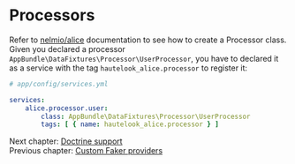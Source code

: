 # Processors

Refer to [nelmio/alice](https://github.com/nelmio/alice/blob/master/doc/processors.md#processors) documentation to see how to create a Processor
class. Given you declared a processor `AppBundle\DataFixtures\Processor\UserProcessor`, you have to declared it as a
service with the tag `hautelook_alice.processor` to register it:

```yaml
# app/config/services.yml

services:
    alice.processor.user:
        class: AppBundle\DataFixtures\Processor\UserProcessor
        tags: [ { name: hautelook_alice.processor } ]
```

Next chapter: [Doctrine support](doctrine.md)<br />
Previous chapter: [Custom Faker providers](faker-providers.md)
